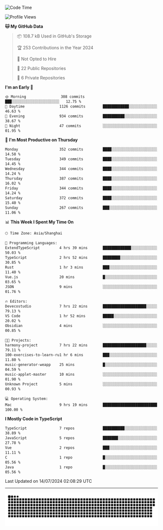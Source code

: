 <!--
<picture>
  <source
    srcset="https://github-readme-stats.vercel.app/api?username=kevinxft&show_icons=true&theme=dark"
    media="(prefers-color-scheme: dark)"
  />
  <source
    srcset="https://github-readme-stats.vercel.app/api?username=kevinxft&show_icons=true"
    media="(prefers-color-scheme: light), (prefers-color-scheme: no-preference)"
  />
  <img src="https://github-readme-stats.vercel.app/api?username=kevinxft&show_icons=true" />
</picture>
-->

<!--START_SECTION:waka-->
![Code Time](http://img.shields.io/badge/Code%20Time-1%2C662%20hrs%2034%20mins-blue)

![Profile Views](http://img.shields.io/badge/Profile%20Views-5-blue)

**🐱 My GitHub Data** 

> 📦 108.7 kB Used in GitHub's Storage 
 > 
> 🏆 253 Contributions in the Year 2024
 > 
> 🚫 Not Opted to Hire
 > 
> 📜 22 Public Repositories 
 > 
> 🔑 6 Private Repositories 
 > 
**I'm an Early 🐤** 

```text
🌞 Morning                308 commits         ███░░░░░░░░░░░░░░░░░░░░░░   12.75 % 
🌆 Daytime                1126 commits        ████████████░░░░░░░░░░░░░   46.63 % 
🌃 Evening                934 commits         ██████████░░░░░░░░░░░░░░░   38.67 % 
🌙 Night                  47 commits          ░░░░░░░░░░░░░░░░░░░░░░░░░   01.95 % 
```
📅 **I'm Most Productive on Thursday** 

```text
Monday                   352 commits         ████░░░░░░░░░░░░░░░░░░░░░   14.58 % 
Tuesday                  349 commits         ████░░░░░░░░░░░░░░░░░░░░░   14.45 % 
Wednesday                344 commits         ████░░░░░░░░░░░░░░░░░░░░░   14.24 % 
Thursday                 387 commits         ████░░░░░░░░░░░░░░░░░░░░░   16.02 % 
Friday                   344 commits         ████░░░░░░░░░░░░░░░░░░░░░   14.24 % 
Saturday                 372 commits         ████░░░░░░░░░░░░░░░░░░░░░   15.40 % 
Sunday                   267 commits         ███░░░░░░░░░░░░░░░░░░░░░░   11.06 % 
```


📊 **This Week I Spent My Time On** 

```text
🕑︎ Time Zone: Asia/Shanghai

💬 Programming Languages: 
ExtendTypeScript         4 hrs 39 mins       █████████████░░░░░░░░░░░░   50.03 % 
TypeScript               2 hrs 52 mins       ████████░░░░░░░░░░░░░░░░░   30.85 % 
Rust                     1 hr 3 mins         ███░░░░░░░░░░░░░░░░░░░░░░   11.40 % 
Vue.js                   20 mins             █░░░░░░░░░░░░░░░░░░░░░░░░   03.65 % 
JSON                     9 mins              ░░░░░░░░░░░░░░░░░░░░░░░░░   01.76 % 

🔥 Editors: 
Devecostudio             7 hrs 22 mins       ████████████████████░░░░░   79.13 % 
VS Code                  1 hr 52 mins        █████░░░░░░░░░░░░░░░░░░░░   20.02 % 
Obsidian                 4 mins              ░░░░░░░░░░░░░░░░░░░░░░░░░   00.85 % 

🐱‍💻 Projects: 
harmony-project          7 hrs 22 mins       ████████████████████░░░░░   79.11 % 
100-exercises-to-learn-ru1 hr 6 mins         ███░░░░░░░░░░░░░░░░░░░░░░   11.80 % 
music-generator-weapp    25 mins             █░░░░░░░░░░░░░░░░░░░░░░░░   04.59 % 
music-applet-master      10 mins             ░░░░░░░░░░░░░░░░░░░░░░░░░   01.90 % 
Unknown Project          5 mins              ░░░░░░░░░░░░░░░░░░░░░░░░░   00.93 % 

💻 Operating System: 
Mac                      9 hrs 19 mins       █████████████████████████   100.00 % 
```

**I Mostly Code in TypeScript** 

```text
TypeScript               7 repos             ██████████░░░░░░░░░░░░░░░   38.89 % 
JavaScript               5 repos             ███████░░░░░░░░░░░░░░░░░░   27.78 % 
Vue                      2 repos             ███░░░░░░░░░░░░░░░░░░░░░░   11.11 % 
C                        1 repo              █░░░░░░░░░░░░░░░░░░░░░░░░   05.56 % 
Java                     1 repo              █░░░░░░░░░░░░░░░░░░░░░░░░   05.56 % 
```




 Last Updated on 14/07/2024 02:08:29 UTC
<!--END_SECTION:waka-->

---

<picture>
  <source media="(prefers-color-scheme: dark)" srcset="https://raw.githubusercontent.com/kevinxft/kevinxft/output/github-contribution-grid-snake-dark.svg">
  <source media="(prefers-color-scheme: light)" srcset="https://raw.githubusercontent.com/kevinxft/kevinxft/output/github-contribution-grid-snake.svg">
  <img alt="github contribution grid snake animation" src="https://raw.githubusercontent.com/kevinxft/kevinxft/output/github-contribution-grid-snake.svg">
</picture>